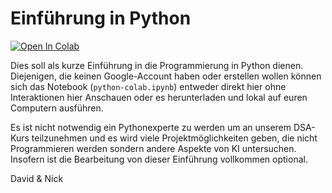 # Einführung in Python
[![Open In Colab](https://colab.research.google.com/assets/colab-badge.svg)](https://colab.research.google.com/github/DSA-Kurs11-2021/python-intro/blob/main/python-colab.ipynb)

Dies soll als kurze Einführung in die Programmierung in Python dienen. Diejenigen, die keinen Google-Account haben oder erstellen wollen können sich das Notebook (`python-colab.ipynb`) entweder direkt hier ohne Interaktionen hier Anschauen oder es herunterladen und lokal auf euren Computern ausführen.

Es ist nicht notwendig ein Pythonexperte zu werden um an unserem DSA-Kurs teilzunehmen und es wird viele Projektmöglichkeiten geben, die nicht Programmieren werden sondern andere Aspekte von KI untersuchen. Insofern ist die Bearbeitung von dieser Einführung vollkommen optional.

David & Nick
